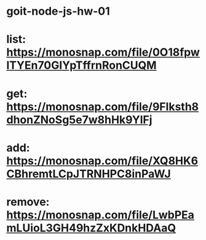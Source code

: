 # goit-node-js-hw-01

# list: https://monosnap.com/file/0O18fpwlTYEn70GIYpTffrnRonCUQM

# get: https://monosnap.com/file/9Flksth8dhonZNoSg5e7w8hHk9YlFj

# add: https://monosnap.com/file/XQ8HK6CBhremtLCpJTRNHPC8inPaWJ

# remove: https://monosnap.com/file/LwbPEamLUioL3GH49hzZxKDnkHDAaQ